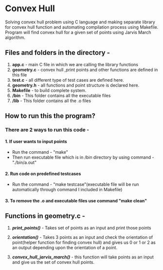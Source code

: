 # Convex Hull
Solving convex hull problem using C language and making separate library for convex hull function and automating compilation process using Makefile. Program will find convex hull for a given set of points using Jarvis March algorithm.

## Files and folders in the directory - 

1. **app.c** - main C file in which we are calling the library functions
2. **geometry.c** -  convex hull ,print points and other functions are defined in this file
3. **test.c** - all different type of test cases are defined here. 
4. **geometry.h** - all functions and point structure is declared here.
5. **Makefile** - to build complete system.
6. **/bin** - This folder contains all the executable files
7. **/lib** - This folder contains all the .o files

## How to run this the program?

### There are 2 ways to run this code - 

#### 1. If user wants to input points
- Run the command - "make"
- Then run executable file which is in /bin directory by using command - "./bin/a.out"

#### 2. Run code on predefined testcases
- Run the command - "make testcase"(executable file will be run automatically through command I included in Makefile)

#### 3. To remove the .o and executable files use command "make clean"

## Functions in geometry.c - 

1. ***print_points()*** - Takes set of points as an input and print those points

2. ***orientation()*** - Takes 3 points as an input and check the orientation of point(helper function for finding convex hull) and gives us 0 or 1 or 2 as an output depending upon the orientation of a point.

3. ***convex_hull_jarvis_march()*** - this function will take points as an input and give us the set of convex hull points.

